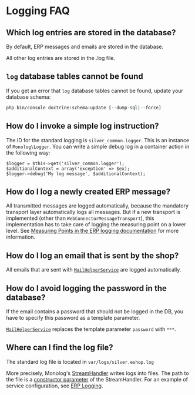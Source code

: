 # Logging FAQ

## Which log entries are stored in the database?

By default, ERP messages and emails are stored in the database.

All other log entries are stored in the .log file.

## `log` database tables cannot be found

If you get an error that `log` database tables cannot be found, update your database schema:

``` bash
php bin/console doctrine:schema:update [--dump-sql|--force]
```

## How do I invoke a simple log instruction?

The ID for the standard logging is `silver_common.logger`. This is an instance of `Monolog\Logger`.
You can write a simple debug log in a container action in the following way:

``` 
$logger = $this->get('silver_common.logger');
$additionalContext = array('exception' => $ex);
$logger->debug('My log message', $additionalContext);
```

## How do I log a newly created ERP message?

All transmitted messages are logged automatically, because the mandatory transport layer automatically logs all messages.
But if a new transport is implemented (other than `WebConnectorMessageTransport`),
this implementation has to take care of logging the measuring point on a lower level.
See [Measuring Points in the ERP logging documentation](../erp_integration/erp_communication/erp_logging.md#logging-architecture-measuring-points)
for more information.

## How do I log an email that is sent by the shop?

All emails that are sent with [`MailHelperService`](../../api/commerce_api/helper_services/mailhelperservice.md) are logged automatically.

## How do I avoid logging the password in the database?

If the email contains a password that should not be logged in the DB, you have to specify this password as a template parameter.

[`MailHelperService`](../../api/commerce_api/helper_services/mailhelperservice.md) replaces the template parameter `password` with `***`.

## Where can I find the log file?

The standard log file is located in `var/logs/silver.eshop.log`

More precisely, Monolog's [StreamHandler](https://github.com/Seldaek/monolog/blob/master/doc/02-handlers-formatters-processors.md#log-to-files-and-syslog) writes logs into files.
The path to the file is a [constructor parameter](https://github.com/Seldaek/monolog/blob/master/src/Monolog/Handler/StreamHandler.php#L33) of the StreamHandler.
For an example of service configuration, see [ERP Logging](../erp_integration/erp_communication/erp_logging.md#configuration).

